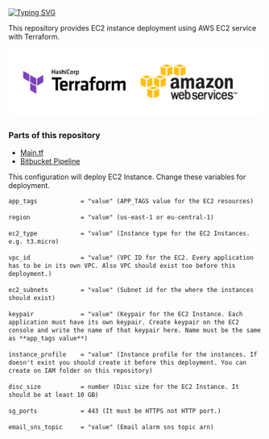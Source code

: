 [![Typing SVG](https://readme-typing-svg.herokuapp.com?color=F76C00&lines=AWS+EC2+Deployment+with+Terraform)](https://git.io/typing-svg)

This repository provides EC2 instance deployment using AWS EC2 service with Terraform.

![](src/terraform-aws.png)

### Parts of this repository ###
* [Main.tf](https://github.com/elif-apaydin/terraform-aws-ec2/tree/main/main.tf)
* [Bitbucket Pipeline](https://github.com/elif-apaydin/terraform-aws-ec2/tree/main/bitbucket-pipelines.yml)

This configuration will deploy EC2 Instance. Change these variables for deployment.

```
app_tags            = "value" (APP_TAGS value for the EC2 resources)

region              = "value" (us-east-1 or eu-central-1)

ec2_type            = "value" (Instance type for the EC2 Instances. e.g. t3.micro)

vpc_id              = "value" (VPC ID for the EC2. Every application has to be in its own VPC. Also VPC should exist too before this deployment.)

ec2_subnets         = "value" (Subnet id for the where the instances should exist)

keypair             = "value" (Keypair for the EC2 Instance. Each application must have its own keypair. Create keypair on the EC2 console and write the name of that keypair here. Name must be the same as **app_tags value**)

instance_profile    = "value" (Instance profile for the instances. If doesn't exist you should create it before this deployment. You can create on IAM folder on this repository)

disc_size           = number (Disc size for the EC2 Instance. It should be at least 10 GB)

sg_ports            = 443 (It must be HTTPS not HTTP port.)

email_sns_topic     = "value" (Email alarm sns topic arn)

```